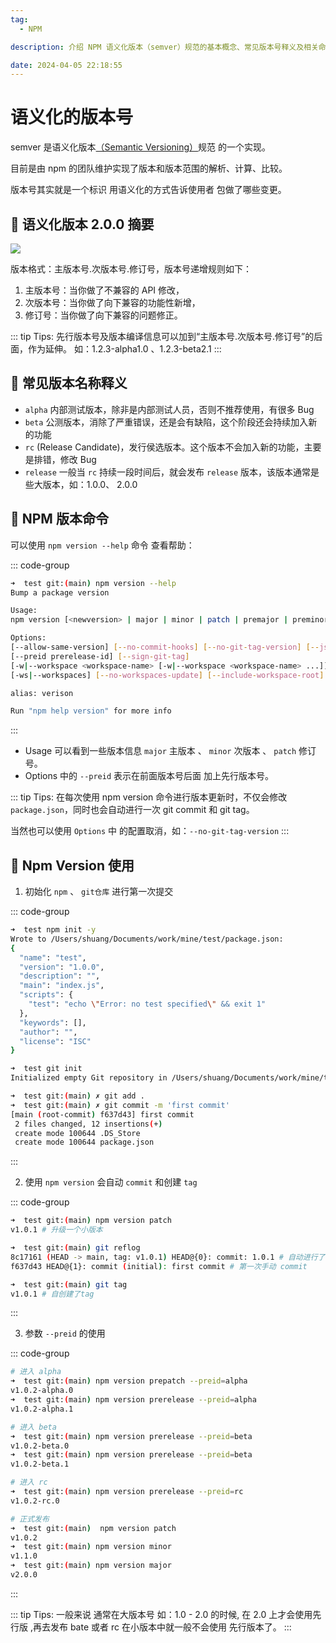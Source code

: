 ```yaml
---
tag:
  - NPM

description: 介绍 NPM 语义化版本（semver）规范的基本概念、常见版本号释义及相关命令用法，帮助理解如何合理管理和发布包的版本。

date: 2024-04-05 22:18:55
---
```


# 语义化的版本号

semver 是语义化版本[（Semantic Versioning）](https://semver.org/)规范 的一个实现。

目前是由 npm 的团队维护实现了版本和版本范围的解析、计算、比较。

版本号其实就是一个标识 用语义化的方式告诉使用者 包做了哪些变更。

## 📮 语义化版本 2.0.0 摘要

![](http://images.qiuyouyou.cn/notes/npm-version-1.jpg)

版本格式：主版本号.次版本号.修订号，版本号递增规则如下：

1. 主版本号：当你做了不兼容的 API 修改，
2. 次版本号：当你做了向下兼容的功能性新增，
3. 修订号：当你做了向下兼容的问题修正。

::: tip Tips:
先行版本号及版本编译信息可以加到“主版本号.次版本号.修订号”的后面，作为延伸。
如：1.2.3-alpha1.0 、1.2.3-beta2.1
:::

## 📮 常见版本名称释义

- `alpha` 内部测试版本，除非是内部测试人员，否则不推荐使用，有很多 Bug
- `beta` 公测版本，消除了严重错误，还是会有缺陷，这个阶段还会持续加入新的功能
- `rc` (Release Candidate)，发行侯选版本。这个版本不会加入新的功能，主要是排错，修改 Bug
- `release` 一般当 `rc` 持续一段时间后，就会发布 `release` 版本，该版本通常是些大版本，如：1.0.0、 2.0.0

## 📮 NPM 版本命令

可以使用 `npm version --help` 命令 查看帮助：

::: code-group

```sh
➜  test git:(main) npm version --help
Bump a package version

Usage:
npm version [<newversion> | major | minor | patch | premajor | preminor | prepatch | prerelease | from-git]

Options:
[--allow-same-version] [--no-commit-hooks] [--no-git-tag-version] [--json]
[--preid prerelease-id] [--sign-git-tag]
[-w|--workspace <workspace-name> [-w|--workspace <workspace-name> ...]]
[-ws|--workspaces] [--no-workspaces-update] [--include-workspace-root]

alias: verison

Run "npm help version" for more info
```

:::

- Usage 可以看到一些版本信息 `major` 主版本 、 `minor` 次版本 、 `patch` 修订号。
- Options 中的 `--preid` 表示在前面版本号后面 加上先行版本号。

::: tip Tips:
在每次使用 npm version 命令进行版本更新时，不仅会修改`package.json`，同时也会自动进行一次 git commit 和 git tag。

当然也可以使用 `Options` 中 的配置取消，如：`--no-git-tag-version`
:::

## 📮 Npm Version 使用

1. 初始化 `npm` 、 `git仓库` 进行第一次提交

::: code-group

```sh
➜  test npm init -y
Wrote to /Users/shuang/Documents/work/mine/test/package.json:
{
  "name": "test",
  "version": "1.0.0",
  "description": "",
  "main": "index.js",
  "scripts": {
    "test": "echo \"Error: no test specified\" && exit 1"
  },
  "keywords": [],
  "author": "",
  "license": "ISC"
}

➜  test git init
Initialized empty Git repository in /Users/shuang/Documents/work/mine/test/.git/

➜  test git:(main) ✗ git add .
➜  test git:(main) ✗ git commit -m 'first commit'
[main (root-commit) f637d43] first commit
 2 files changed, 12 insertions(+)
 create mode 100644 .DS_Store
 create mode 100644 package.json
```

:::

2. 使用 `npm version` 会自动 `commit` 和创建 `tag`

::: code-group

```sh
➜  test git:(main) npm version patch
v1.0.1 # 升级一个小版本

➜  test git:(main) git reflog
8c17161 (HEAD -> main, tag: v1.0.1) HEAD@{0}: commit: 1.0.1 # 自动进行了commit
f637d43 HEAD@{1}: commit (initial): first commit # 第一次手动 commit

➜  test git:(main) git tag
v1.0.1 # 自创建了tag
```

:::

3. 参数 `--preid` 的使用

::: code-group

```sh
# 进入 alpha
➜  test git:(main) npm version prepatch --preid=alpha
v1.0.2-alpha.0
➜  test git:(main) npm version prerelease --preid=alpha
v1.0.2-alpha.1

# 进入 beta
➜  test git:(main) npm version prerelease --preid=beta
v1.0.2-beta.0
➜  test git:(main) npm version prerelease --preid=beta
v1.0.2-beta.1

# 进入 rc
➜  test git:(main) npm version prerelease --preid=rc
v1.0.2-rc.0

# 正式发布
➜  test git:(main)  npm version patch
v1.0.2
➜  test git:(main) npm version minor
v1.1.0
➜  test git:(main) npm version major
v2.0.0
```

:::

::: tip Tips:
一般来说 通常在大版本号 如：1.0 - 2.0 的时候, 在 2.0 上才会使用先行版 ,再去发布 bate 或者 rc
在小版本中就一般不会使用 先行版本了。
:::
